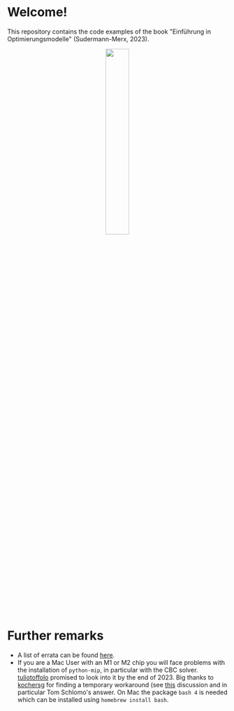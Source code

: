 # Welcome!
This repository contains the code examples of the book "Einführung in Optimierungsmodelle" (Sudermann-Merx, 2023).

<p align="center">
  <img src="https://github.com/spiralulam/intro_opt_models/assets/45530936/b7b915bf-fc19-4ae1-98d3-8801c3c730fc" width=33% height=33%>
</p>

# Further remarks
- A list of errata can be found [here](errata.md).
- If you are a Mac User with an M1 or M2 chip you will face problems with the installation of `python-mip`, in particular
  with the CBC solver. 
  [tuliotoffolo](https://github.com/tuliotoffolo) promised to look into it by the end of 2023. Big thanks to 
  [kochersg](https://github.com/kochersg) for finding a temporary workaround (see
  [this](https://groups.google.com/g/python-mip/c/0R2NC_URD6M) discussion and in particular Tom Schlomo's answer. On Mac 
  the package `bash 4` is needed which can be installed using `homebrew install bash`.